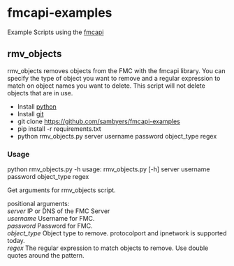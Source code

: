 # fmcapi-examples
Example Scripts using the [fmcapi](https://github.com/daxm/fmcapi)

## rmv_objects
rmv_objects removes objects from the FMC with the fmcapi library. You can specify the type of object you want to remove and a regular expression to match on object names you want to delete. This script will not delete objects that are in use.

- Install [python](python.org)
- Install [git](https://git-scm.com/downloads)
- git clone https://github.com/sambyers/fmcapi-examples
- pip install -r requirements.txt
- python rmv_objects.py server username password object_type regex

### Usage

python rmv_objects.py -h
usage: rmv_objects.py [-h] server username password object_type regex

Get arguments for rmv_objects script.

positional arguments:  
  _server_       IP or DNS of the FMC Server  
  _username_     Username for FMC.  
  _password_     Password for FMC.  
  _object_type_  Object type to remove. protocolport and ipnetwork is supported
               today.  
  _regex_        The regular expression to match objects to remove. Use double
               quotes around the pattern.  
